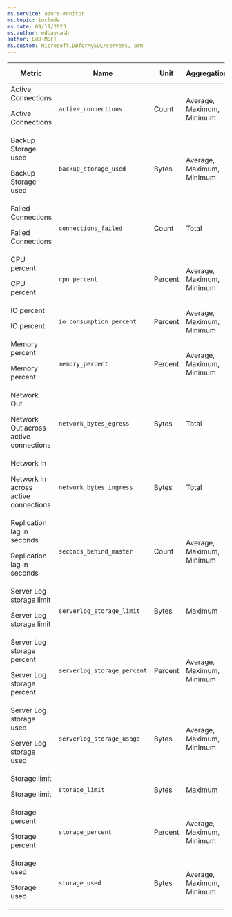 ```yaml
---
ms.service: azure-monitor
ms.topic: include
ms.date: 09/19/2023
ms.author: edbaynash
author: EdB-MSFT
ms.custom: Microsoft.DBforMySQL/servers, arm
---
```

  
  
|Metric|Name|Unit|Aggregation|Dimensions|Time Grains|DS Export|
|---|---|---|---|---|---|---|
|Active Connections<p><p>Active Connections |`active_connections` |Count |Average, Maximum, Minimum |No Dimensions|PT1M |Yes|
|Backup Storage used<p><p>Backup Storage used |`backup_storage_used` |Bytes |Average, Maximum, Minimum |No Dimensions|PT15M, PT30M, PT1H, PT6H, PT12H, P1D |Yes|
|Failed Connections<p><p>Failed Connections |`connections_failed` |Count |Total |No Dimensions|PT1M |Yes|
|CPU percent<p><p>CPU percent |`cpu_percent` |Percent |Average, Maximum, Minimum |No Dimensions|PT1M |Yes|
|IO percent<p><p>IO percent |`io_consumption_percent` |Percent |Average, Maximum, Minimum |No Dimensions|PT1M |Yes|
|Memory percent<p><p>Memory percent |`memory_percent` |Percent |Average, Maximum, Minimum |No Dimensions|PT1M |Yes|
|Network Out<p><p>Network Out across active connections |`network_bytes_egress` |Bytes |Total |No Dimensions|PT1M |Yes|
|Network In<p><p>Network In across active connections |`network_bytes_ingress` |Bytes |Total |No Dimensions|PT1M |Yes|
|Replication lag in seconds<p><p>Replication lag in seconds |`seconds_behind_master` |Count |Average, Maximum, Minimum |No Dimensions|PT1M |Yes|
|Server Log storage limit<p><p>Server Log storage limit |`serverlog_storage_limit` |Bytes |Maximum |No Dimensions|PT1M |Yes|
|Server Log storage percent<p><p>Server Log storage percent |`serverlog_storage_percent` |Percent |Average, Maximum, Minimum |No Dimensions|PT1M |Yes|
|Server Log storage used<p><p>Server Log storage used |`serverlog_storage_usage` |Bytes |Average, Maximum, Minimum |No Dimensions|PT1M |Yes|
|Storage limit<p><p>Storage limit |`storage_limit` |Bytes |Maximum |No Dimensions|PT1M |Yes|
|Storage percent<p><p>Storage percent |`storage_percent` |Percent |Average, Maximum, Minimum |No Dimensions|PT1M |Yes|
|Storage used<p><p>Storage used |`storage_used` |Bytes |Average, Maximum, Minimum |No Dimensions|PT1M |Yes|